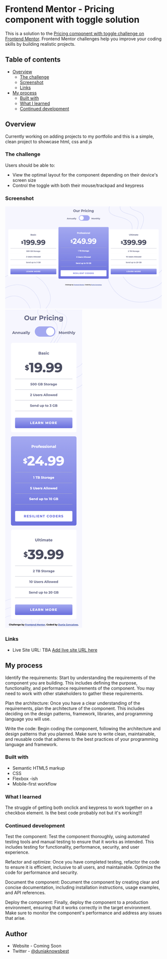 # Frontend Mentor - Pricing component with toggle solution

This is a solution to the [Pricing component with toggle challenge on Frontend Mentor](https://www.frontendmentor.io/challenges/pricing-component-with-toggle-8vPwRMIC). Frontend Mentor challenges help you improve your coding skills by building realistic projects.

## Table of contents

- [Overview](#overview)
  - [The challenge](#the-challenge)
  - [Screenshot](#screenshot)
  - [Links](#links)
- [My process](#my-process)
  - [Built with](#built-with)
  - [What I learned](#what-i-learned)
  - [Continued development](#continued-development)

## Overview

Currently working on adding projects to my portfolio and this is a simple, clean project to showcase html, css and js

### The challenge

Users should be able to:

- View the optimal layout for the component depending on their device's screen size
- Control the toggle with both their mouse/trackpad and keypress

### Screenshot

![Desktop](images/price-desktop.png)
![Mobile](images/price-mobile.png)

### Links

- Live Site URL: TBA [Add live site URL here]('')

## My process

Identify the requirements: Start by understanding the requirements of the component you are building. This includes defining the purpose, functionality, and performance requirements of the component. You may need to work with other stakeholders to gather these requirements.

Plan the architecture: Once you have a clear understanding of the requirements, plan the architecture of the component. This includes deciding on the design patterns, framework, libraries, and programming language you will use.

Write the code: Begin coding the component, following the architecture and design patterns that you planned. Make sure to write clean, maintainable, and reusable code that adheres to the best practices of your programming language and framework.

### Built with

- Semantic HTML5 markup
- CSS
- Flexbox -ish
- Mobile-first workflow

### What I learned

The struggle of getting both onclick and keypress to work together on a checkbox element. Is the best code probably not but it's working!!!

### Continued development

Test the component: Test the component thoroughly, using automated testing tools and manual testing to ensure that it works as intended. This includes testing for functionality, performance, security, and user experience.

Refactor and optimize: Once you have completed testing, refactor the code to ensure it is efficient, inclusive to all users, and maintainable. Optimize the code for performance and security.

Document the component: Document the component by creating clear and concise documentation, including installation instructions, usage examples, and API references.

Deploy the component: Finally, deploy the component to a production environment, ensuring that it works correctly in the target environment. Make sure to monitor the component's performance and address any issues that arise.

## Author

- Website - Coming Soon
- Twitter - [@duniaknowsbest](https://www.twitter.com/duniaknowsbest)
